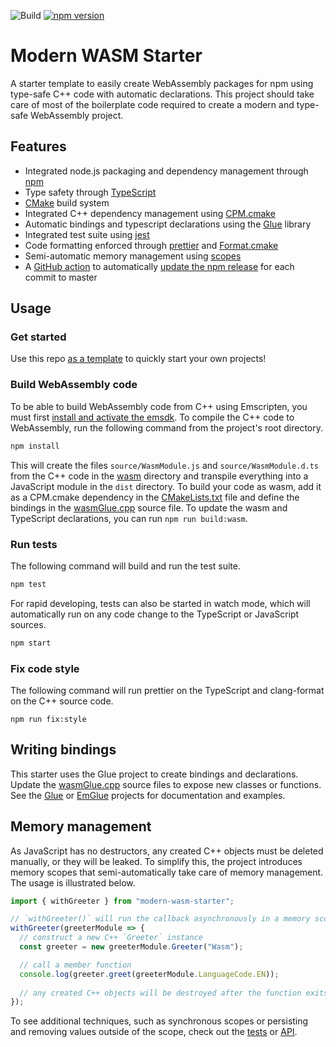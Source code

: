 ![Build](https://github.com/TheLartians/modern-wasm-starter/workflows/Build/badge.svg)
[![npm version](https://badge.fury.io/js/modern-wasm-starter.svg)](https://badge.fury.io/js/modern-wasm-starter)

# Modern WASM Starter

A starter template to easily create WebAssembly packages for npm using type-safe C++ code with automatic declarations.
This project should take care of most of the boilerplate code required to create a modern and type-safe WebAssembly project.

## Features

- Integrated node.js packaging and dependency management through [npm](https://www.npmjs.com)
- Type safety through [TypeScript](https://www.typescriptlang.org)
- [CMake](https://cmake.org) build system
- Integrated C++ dependency management using [CPM.cmake](https://github.com/TheLartians/CPM.cmake) 
- Automatic bindings and typescript declarations using the [Glue](https://github.com/TheLartians/Glue) library
- Integrated test suite using [jest](https://jestjs.io)
- Code formatting enforced through [prettier](https://prettier.io) and [Format.cmake](https://github.com/TheLartians/Format.cmake)
- Semi-automatic memory management using [scopes](#memory-management)
- A [GitHub action](.github/workflows/publish.yml) to automatically [update the npm release](https://github.com/mikeal/merge-release) for each commit to master

## Usage

### Get started

Use this repo [as a template](https://github.com/TheLartians/modern-wasm-starter/generate) to quickly start your own projects!

### Build WebAssembly code

To be able to build WebAssembly code from C++ using Emscripten, you must first [install and activate the emsdk](https://emscripten.org/docs/getting_started/downloads.html).
To compile the C++ code to WebAssembly, run the following command from the project's root directory.

```bash
npm install
```

This will create the files `source/WasmModule.js` and `source/WasmModule.d.ts` from the C++ code in the [wasm](wasm) directory and transpile everything into a JavaScript module in the `dist` directory.
To build your code as wasm, add it as a CPM.cmake dependency in the [CMakeLists.txt](wasm/CMakeLists.txt) file and define the bindings in the [wasmGlue.cpp](wasm/source/wasmGlue.cpp) source file.
To update the wasm and TypeScript declarations, you can run `npm run build:wasm`. 

### Run tests

The following command will build and run the test suite.

```bash
npm test
```

For rapid developing, tests can also be started in watch mode, which will automatically run on any code change to the TypeScript or JavaScript sources.

```bash
npm start
```

### Fix code style

The following command will run prettier on the TypeScript and clang-format on the C++ source code.

```
npm run fix:style
```

## Writing bindings

This starter uses the Glue project to create bindings and declarations.
Update the [wasmGlue.cpp](wasm/source/wasmGlue.cpp) source files to expose new classes or functions.
See the [Glue](https://github.com/TheLartians/Glue) or [EmGlue](https://github.com/TheLartians/EmGlue) projects for documentation and examples.

## Memory management

As JavaScript has no destructors, any created C++ objects must be deleted manually, or they will be leaked.
To simplify this, the project introduces memory scopes that semi-automatically take care of memory management.
The usage is illustrated below.

```ts
import { withGreeter } from "modern-wasm-starter";

// `withGreeter()` will run the callback asynchronously in a memory scope and return the result in a `Promise`
withGreeter(greeterModule => {
  // construct a new C++ `Greeter` instance
  const greeter = new greeterModule.Greeter("Wasm");

  // call a member function
  console.log(greeter.greet(greeterModule.LanguageCode.EN));
  
  // any created C++ objects will be destroyed after the function exits, unless they are persisted
});
```

To see additional techniques, such as synchronous scopes or persisting and removing values outside of the scope, check out the [tests](__tests__/wasm.ts) or [API](source/wasmWrapper.ts).
